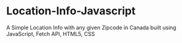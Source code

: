 # Location-Info-Javascript
A Simple Location Info with any given Zipcode in Canada built using JavaScript, Fetch API, HTML5, CSS
